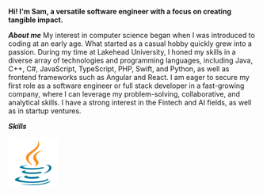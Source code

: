 **Hi! I'm Sam, a versatile software engineer with a focus on creating tangible impact.**

***About me***
My interest in computer science began when I was introduced to coding at an early age. What started as a casual hobby quickly grew into a passion. During my time at Lakehead University, I honed my skills in a diverse array of technologies and programming languages, including Java, C++, C#, JavaScript, TypeScript, PHP, Swift, and Python, as well as frontend frameworks such as Angular and React. I am eager to secure my first role as a software engineer or full stack developer in a fast-growing company, where I can leverage my problem-solving, collaborative, and analytical skills. I have a strong interest in the Fintech and AI fields, as well as in startup ventures.

***Skills***

<img src="https://github.com/samuelthaiyil/samuelthaiyil/blob/main/Skills/Java.svg" alt="Java" width="100" height="100">
